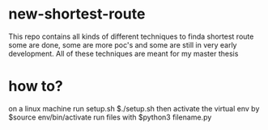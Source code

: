 # new-shortest-route
This repo contains all kinds of different techniques to finda shortest route some are done, some are more poc's and some are still in very early development.
All of these techniques are meant for my master thesis
# how to?
on a linux machine run setup.sh $./setup.sh
then activate the virtual env by $source env/bin/activate
run files with $python3 filename.py 